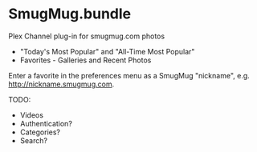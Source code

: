 SmugMug.bundle
==============

Plex Channel plug-in for smugmug.com photos

* "Today's Most Popular" and "All-Time Most Popular"
* Favorites - Galleries and Recent Photos

Enter a favorite in the preferences menu as a SmugMug "nickname", e.g.
http://nickname.smugmug.com.

TODO:

* Videos
* Authentication?
* Categories?
* Search?
